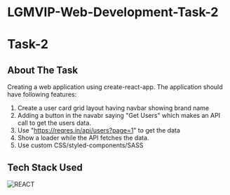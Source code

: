 # LGMVIP-Web-Development-Task-2

# Task-2

## About The Task
Creating a web application using create-react-app. The application should have following features:
1. Create a user card grid layout having navbar showing brand name
2. Adding a button in the navabr saying "Get Users" which makes an API call to get the users data.
3. Use "https://reqres.in/api/users?page=1" to get the data
4. Show a loader while the API fetches the data.
5. Use custom CSS/styled-components/SASS

## Tech Stack Used

![REACT](https://img.shields.io/badge/react%20-%23323330.svg?&style=for-the-badge&logo=javascript&logoColor=%23F7DF1E)


